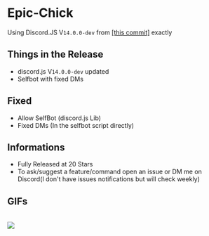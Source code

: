# Epic-Chick

Using Discord.JS V`14.0.0-dev` from [[this commit]](https://github.com/discordjs/discord.js/tree/780b7ed39f173a77fd9eae396133980826926906) exactly<br>

## Things in the Release
- discord.js V`14.0.0-dev` updated
- Selfbot with fixed DMs
## Fixed
- Allow SelfBot (discord.js Lib)
- Fixed DMs (In the selfbot script directly)
## Informations
- Fully Released at 20 Stars
- To ask/suggest a feature/command open an issue or DM me on Discord(I don't have issues notifications but will check weekly)
## GIFs
<br>![](https://i.imgur.com/4q5Ehvl.gif)
